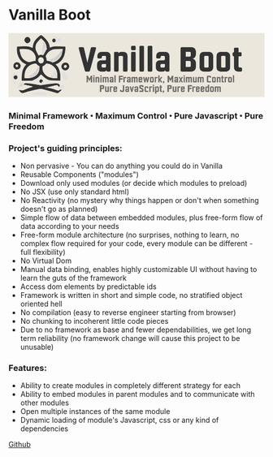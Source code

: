 # Vanilla Boot

![Minimal Framework ꞏ Maximum Control ꞏ Pure Javascript ꞏ Pure Freedom](https://raw.githubusercontent.com/eyallior/vanillaboot/refs/heads/main/images/logo-dark.png)

### Minimal Framework ꞏ Maximum Control ꞏ Pure Javascript ꞏ Pure Freedom

### Project's guiding principles:

* Non pervasive - You can do anything you could do in Vanilla
* Reusable Components ("modules")
* Download only used modules (or decide which modules to preload)
* No JSX (use only standard html)
* No Reactivity (no mystery why things happen or don't when something doesn't go as planned)
* Simple flow of data between embedded modules, plus free-form flow of data according to your needs
* Free-form module architecture (no surprises, nothing to learn, no complex flow required for your code, every module can be different - full flexibility)
* No Virtual Dom
* Manual data binding, enables highly customizable UI without having to learn the guts of the framework
* Access dom elements by predictable ids
* Framework is written in short and simple code, no stratified object oriented hell
* No compilation (easy to reverse engineer starting from browser)
* No chunking to incoherent little code pieces
* Due to no framework as base and fewer dependabilities, we get long term reliability (no framework change will cause this project to be unusable)

### Features:

* Ability to create modules in completely different strategy for each
* Ability to embed modules in parent modules and to communicate with other modules
* Open multiple instances of the same module
* Dynamic loading of module's Javascript, css or any kind of dependencies

[Github](https://github.com/eyallior/vanillaboot)
